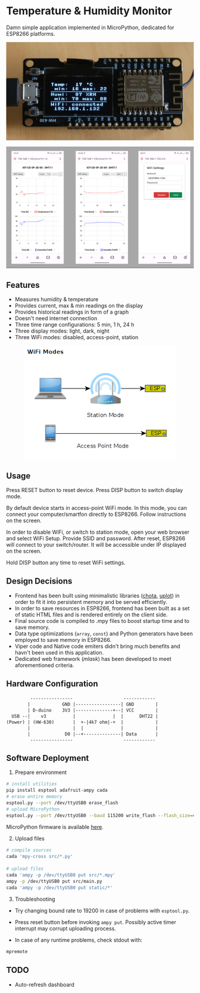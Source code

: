 # Temperature & Humidity Monitor

Damn simple application implemented in MicroPython, dedicated for ESP8266 platforms.

<p align="center">
<img src="docs/device.jpg">
</p>

<p align="center">
<img src="docs/ui.png">
</p>

## Features

- Measures humidity & temperature
- Provides current, max & min readings on the display
- Provides historical readings in form of a graph
- Doesn't need internet connection
- Three time range configurations: 5 min, 1 h, 24 h
- Three display modes: light, dark, night
- Three WiFi modes: disabled, access-point, station

<p align="center">
<img src="docs/wifi_modes.png">
</p>

## Usage

Press RESET button to reset device. Press DISP button to switch display mode.

By default device starts in access-point WiFi mode. In this mode, you can connect your computer/smartfon directly to ESP8266. Follow instructions on the screen.

In order to disable WiFi, or switch to station mode, open your web browser and select WiFi Setup. Provide SSID and password. After reset, ESP8266 will connect to your switch/router. It will be accessible under IP displayed on the screen.

Hold DISP button any time to reset WiFi settings.

## Design Decisions

- Frontend has been built using minimalistic libraries ([chota](https://jenil.github.io/chota/), [uplot](https://github.com/leeoniya/uPlot)) in order to fit it into persistent memory and be served efficiently.
- In order to save resources in ESP8266, frontend has been built as a set of static HTML files and is rendered entirely on the client side.
- Final source code is compiled to .mpy files to boost startup time and to save memory.
- Data type optimizations (`array`, `const`) and Python generators have been employed to save memory in ESP8266.
- Viper code and Native code emiters didn't bring much benefits and havn't been used in this application.
- Dedicated web framework (*mlask*) has been developed to meet aforementioned criteria.

## Hardware Configuration

```
         ----------------                   ------------
        |            GND |-----------------| GND        |
        | D-duino    3V3 |--------------+--| VCC        |
  USB --|    v3          |              |  |      DHT22 |
(Power) | (HW-630)       |  +-|4k7 ohm|-+  |            |
        |                |  |              |            |
        |             D0 |--+--------------| Data       |
         ----------------                   ------------
```

## Software Deployment


1. Prepare environment

```sh
# install utilities
pip install esptool adafruit-ampy cada
# erase entire memory
esptool.py --port /dev/ttyUSB0 erase_flash
# upload MicroPython
esptool.py --port /dev/ttyUSB0 --baud 115200 write_flash --flash_size=4MB -fm dio 0 ESP8266_GENERIC-20231005-v1.21.0.bin
```

MicroPython firmware is available [here](https://micropython.org/download/ESP8266_GENERIC/).

2. Upload files
```sh
# compile sources
cada 'mpy-cross src/*.py'

# upload files
cada 'ampy -p /dev/ttyUSB0 put src/*.mpy'
ampy -p /dev/ttyUSB0 put src/main.py
cada 'ampy -p /dev/ttyUSB0 put static/*'
```

3. Troubleshooting

- Try changing bound rate to 19200 in case of problems with `esptool.py`.

- Press reset button before invoking `ampy put`. Possibly active timer interrupt may corrupt uploading process.

- In case of any runtime problems, check stdout with:
```sh
mpremote
```

## TODO

- Auto-refresh dashboard
